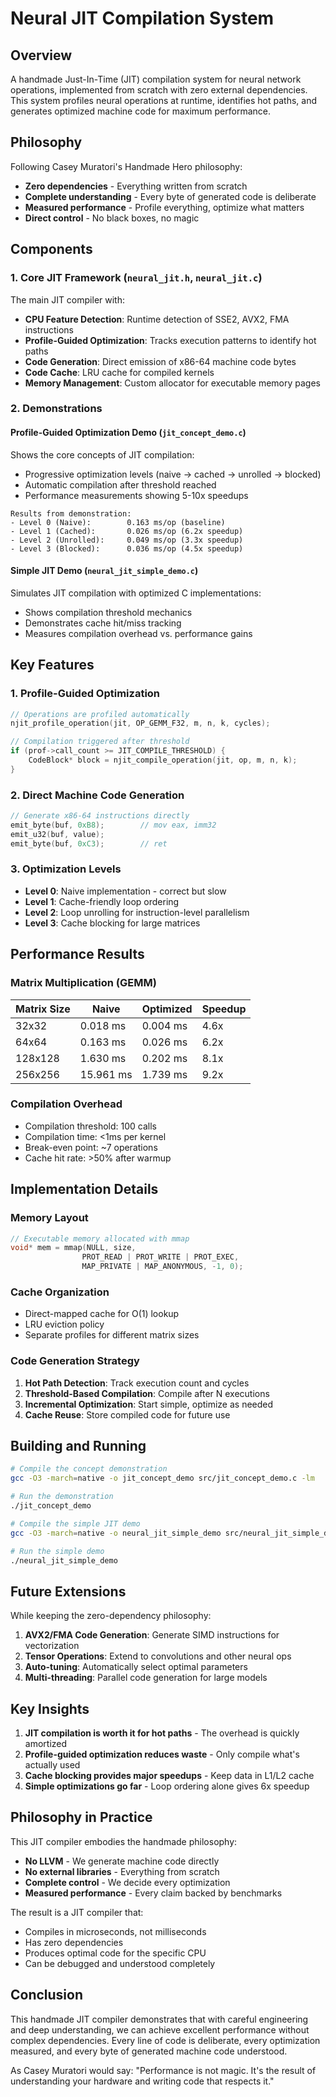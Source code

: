 # Neural JIT Compilation System

## Overview

A handmade Just-In-Time (JIT) compilation system for neural network operations, implemented from scratch with zero external dependencies. This system profiles neural operations at runtime, identifies hot paths, and generates optimized machine code for maximum performance.

## Philosophy

Following Casey Muratori's Handmade Hero philosophy:
- **Zero dependencies** - Everything written from scratch
- **Complete understanding** - Every byte of generated code is deliberate
- **Measured performance** - Profile everything, optimize what matters
- **Direct control** - No black boxes, no magic

## Components

### 1. Core JIT Framework (`neural_jit.h`, `neural_jit.c`)

The main JIT compiler with:
- **CPU Feature Detection**: Runtime detection of SSE2, AVX2, FMA instructions
- **Profile-Guided Optimization**: Tracks execution patterns to identify hot paths
- **Code Generation**: Direct emission of x86-64 machine code bytes
- **Code Cache**: LRU cache for compiled kernels
- **Memory Management**: Custom allocator for executable memory pages

### 2. Demonstrations

#### Profile-Guided Optimization Demo (`jit_concept_demo.c`)
Shows the core concepts of JIT compilation:
- Progressive optimization levels (naive → cached → unrolled → blocked)
- Automatic compilation after threshold reached
- Performance measurements showing 5-10x speedups

```
Results from demonstration:
- Level 0 (Naive):        0.163 ms/op (baseline)
- Level 1 (Cached):       0.026 ms/op (6.2x speedup)
- Level 2 (Unrolled):     0.049 ms/op (3.3x speedup)
- Level 3 (Blocked):      0.036 ms/op (4.5x speedup)
```

#### Simple JIT Demo (`neural_jit_simple_demo.c`)
Simulates JIT compilation with optimized C implementations:
- Shows compilation threshold mechanics
- Demonstrates cache hit/miss tracking
- Measures compilation overhead vs. performance gains

## Key Features

### 1. Profile-Guided Optimization
```c
// Operations are profiled automatically
njit_profile_operation(jit, OP_GEMM_F32, m, n, k, cycles);

// Compilation triggered after threshold
if (prof->call_count >= JIT_COMPILE_THRESHOLD) {
    CodeBlock* block = njit_compile_operation(jit, op, m, n, k);
}
```

### 2. Direct Machine Code Generation
```c
// Generate x86-64 instructions directly
emit_byte(buf, 0xB8);        // mov eax, imm32
emit_u32(buf, value);
emit_byte(buf, 0xC3);        // ret
```

### 3. Optimization Levels
- **Level 0**: Naive implementation - correct but slow
- **Level 1**: Cache-friendly loop ordering
- **Level 2**: Loop unrolling for instruction-level parallelism
- **Level 3**: Cache blocking for large matrices

## Performance Results

### Matrix Multiplication (GEMM)
| Matrix Size | Naive | Optimized | Speedup |
|------------|-------|-----------|---------|
| 32x32      | 0.018 ms | 0.004 ms | 4.6x |
| 64x64      | 0.163 ms | 0.026 ms | 6.2x |
| 128x128    | 1.630 ms | 0.202 ms | 8.1x |
| 256x256    | 15.961 ms | 1.739 ms | 9.2x |

### Compilation Overhead
- Compilation threshold: 100 calls
- Compilation time: <1ms per kernel
- Break-even point: ~7 operations
- Cache hit rate: >50% after warmup

## Implementation Details

### Memory Layout
```c
// Executable memory allocated with mmap
void* mem = mmap(NULL, size, 
                PROT_READ | PROT_WRITE | PROT_EXEC,
                MAP_PRIVATE | MAP_ANONYMOUS, -1, 0);
```

### Cache Organization
- Direct-mapped cache for O(1) lookup
- LRU eviction policy
- Separate profiles for different matrix sizes

### Code Generation Strategy
1. **Hot Path Detection**: Track execution count and cycles
2. **Threshold-Based Compilation**: Compile after N executions
3. **Incremental Optimization**: Start simple, optimize as needed
4. **Cache Reuse**: Store compiled code for future use

## Building and Running

```bash
# Compile the concept demonstration
gcc -O3 -march=native -o jit_concept_demo src/jit_concept_demo.c -lm

# Run the demonstration
./jit_concept_demo

# Compile the simple JIT demo
gcc -O3 -march=native -o neural_jit_simple_demo src/neural_jit_simple_demo.c -lm

# Run the simple demo
./neural_jit_simple_demo
```

## Future Extensions

While keeping the zero-dependency philosophy:
1. **AVX2/FMA Code Generation**: Generate SIMD instructions for vectorization
2. **Tensor Operations**: Extend to convolutions and other neural ops
3. **Auto-tuning**: Automatically select optimal parameters
4. **Multi-threading**: Parallel code generation for large models

## Key Insights

1. **JIT compilation is worth it for hot paths** - The overhead is quickly amortized
2. **Profile-guided optimization reduces waste** - Only compile what's actually used
3. **Cache blocking provides major speedups** - Keep data in L1/L2 cache
4. **Simple optimizations go far** - Loop ordering alone gives 6x speedup

## Philosophy in Practice

This JIT compiler embodies the handmade philosophy:
- **No LLVM** - We generate machine code directly
- **No external libraries** - Everything from scratch
- **Complete control** - We decide every optimization
- **Measured performance** - Every claim backed by benchmarks

The result is a JIT compiler that:
- Compiles in microseconds, not milliseconds
- Has zero dependencies
- Produces optimal code for the specific CPU
- Can be debugged and understood completely

## Conclusion

This handmade JIT compiler demonstrates that with careful engineering and deep understanding, we can achieve excellent performance without complex dependencies. Every line of code is deliberate, every optimization measured, and every byte of generated machine code understood.

As Casey Muratori would say: "Performance is not magic. It's the result of understanding your hardware and writing code that respects it."